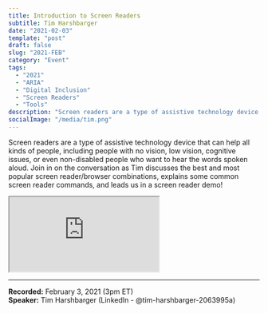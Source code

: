 ```yaml
---
title: Introduction to Screen Readers
subtitle: Tim Harshbarger
date: "2021-02-03"
template: "post"
draft: false
slug: "2021-FEB"
category: "Event"
tags:
  - "2021"
  - "ARIA"
  - "Digital Inclusion"
  - "Screen Readers"
  - "Tools"
description: "Screen readers are a type of assistive technology device that can help all kinds of people, including people with no vision, low vision, cognitive issues, or even non-disabled people who want to hear the words spoken aloud. Join in on the conversation as Tim discusses the best and most popular screen reader/browser combinations, explains some common screen reader commands, and leads us in a screen reader demo!"
socialImage: "/media/tim.png"
---
```

Screen readers are a type of assistive technology device that can help all kinds of people, including people with no vision, low vision, cognitive issues, or even non-disabled people who want to hear the words spoken aloud. Join in on the conversation as Tim discusses the best and most popular screen reader/browser combinations, explains some common screen reader commands, and leads us in a screen reader demo!

<iframe title="Introduction to Screen Readers by Tim Harshbarger" src="https://www.youtube.com/embed/pOUeNj7Pnc4" allow="accelerometer; autoplay; encrypted-media; gyroscope; picture-in-picture" allowfullscreen></iframe>

-----
<b>Recorded:</b> February 3, 2021 (3pm ET)<br>
<b>Speaker:</b> Tim Harshbarger (LinkedIn - @tim-harshbarger-2063995a)